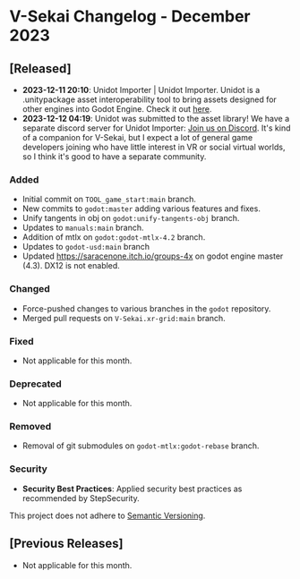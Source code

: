 # V-Sekai Changelog - December 2023

## [Released]

- **2023-12-11 20:10**: Unidot Importer | Unidot Importer. Unidot is a .unitypackage asset interoperability tool to bring assets designed for other engines into Godot Engine. Check it out [here](https://unidotengine.org/).
- **2023-12-12 04:19**: Unidot was submitted to the asset library! We have a separate discord server for Unidot Importer: [Join us on Discord](https://discord.gg/JzXkxMRd9x). It's kind of a companion for V-Sekai, but I expect a lot of general game developers joining who have little interest in VR or social virtual worlds, so I think it's good to have a separate community.

### Added

- Initial commit on `TOOL_game_start:main` branch.
- New commits to `godot:master` adding various features and fixes.
- Unify tangents in obj on `godot:unify-tangents-obj` branch.
- Updates to `manuals:main` branch.
- Addition of mtlx on `godot:godot-mtlx-4.2` branch.
- Updates to `godot-usd:main` branch
- Updated https://saracenone.itch.io/groups-4x on godot engine master (4.3). DX12 is not enabled.

### Changed

- Force-pushed changes to various branches in the `godot` repository.
- Merged pull requests on `V-Sekai.xr-grid:main` branch.

### Fixed

- Not applicable for this month.

### Deprecated

- Not applicable for this month.

### Removed

- Removal of git submodules on `godot-mtlx:godot-rebase` branch.

### Security

- **Security Best Practices**: Applied security best practices as recommended by StepSecurity.

This project does not adhere to [Semantic Versioning](https://semver.org/spec/v2.0.0.html).

## [Previous Releases]

- Not applicable for this month.

